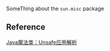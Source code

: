 SomeThing about the `sun.misc` package

## Reference
[Java魔法类：Unsafe应用解析](https://tech.meituan.com/2019/02/14/talk-about-java-magic-class-unsafe.html)